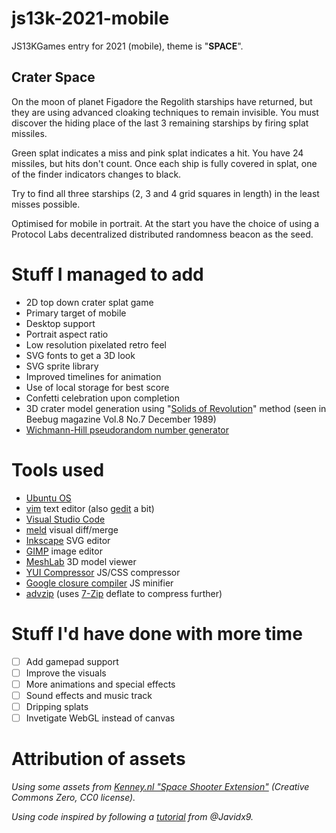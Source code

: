 # js13k-2021-mobile
JS13KGames entry for 2021 (mobile), theme is "**SPACE**".

## Crater Space
On the moon of planet Figadore the Regolith starships have returned, but they are using advanced cloaking techniques to remain invisible. You must discover the hiding place of the last 3 remaining starships by firing splat missiles.

Green splat indicates a miss and pink splat indicates a hit. You have 24 missiles, but hits don't count. Once each ship is fully covered in splat, one of the finder indicators changes to black.

Try to find all three starships (2, 3 and 4 grid squares in length) in the least misses possible.

Optimised for mobile in portrait. At the start you have the choice of using a Protocol Labs decentralized distributed randomness beacon as the seed.

# Stuff I managed to add
* 2D top down crater splat game
* Primary target of mobile
* Desktop support
* Portrait aspect ratio
* Low resolution pixelated retro feel
* SVG fonts to get a 3D look
* SVG sprite library
* Improved timelines for animation
* Use of local storage for best score
* Confetti celebration upon completion
* 3D crater model generation using "[Solids of Revolution](https://en.wikipedia.org/wiki/Solid_of_revolution)" method (seen in Beebug magazine Vol.8 No.7 December 1989)
* [Wichmann-Hill pseudorandom number generator](https://en.wikipedia.org/wiki/Wichmann%E2%80%93Hill)

# Tools used
* [Ubuntu OS](https://www.ubuntu.com/)
* [vim](https://github.com/vim) text editor (also [gedit](https://github.com/GNOME/gedit) a bit)
* [Visual Studio Code](https://code.visualstudio.com/)
* [meld](https://github.com/GNOME/meld) visual diff/merge
* [Inkscape](https://github.com/inkscape/inkscape) SVG editor
* [GIMP](https://github.com/GNOME/gimp) image editor
* [MeshLab](https://github.com/cnr-isti-vclab/meshlab) 3D model viewer
* [YUI Compressor](https://github.com/yui/yuicompressor) JS/CSS compressor
* [Google closure compiler](https://developers.google.com/closure/compiler/docs/gettingstarted_app) JS minifier
* [advzip](https://github.com/amadvance/advancecomp) (uses [7-Zip](https://sourceforge.net/projects/sevenzip/files/7-Zip/) deflate to compress further)

# Stuff I'd have done with more time
- [ ] Add gamepad support
- [ ] Improve the visuals
- [ ] More animations and special effects
- [ ] Sound effects and music track
- [ ] Dripping splats
- [ ] Invetigate WebGL instead of canvas

# Attribution of assets

_Using some assets from [Kenney.nl "Space Shooter Extension"](https://www.kenney.nl/assets/space-shooter-extension) (Creative Commons Zero, CC0 license)._

_Using code inspired by following a [tutorial](https://www.youtube.com/watch?v=XgMWc6LumG4) from @Javidx9._
